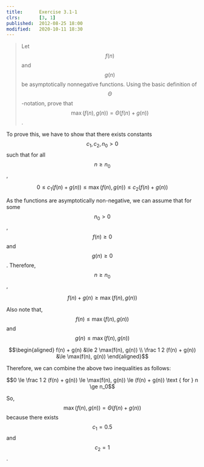 ```yaml
---
title:      Exercise 3.1-1
clrs:       [3, 1]
published:  2012-08-25 18:00
modified:   2020-10-11 18:30
---
```


> Let $$f(n)$$ and $$g(n)$$ be asymptotically nonnegative functions. Using the basic definition of $$\Theta$$-notation, prove that $$\max(f(n), g(n)) = \Theta(f(n) + g(n))$$.

To prove this, we have to show that there exists constants $$c_1, c_2, n_0 > 0$$ such that for all $$n \ge n_0$$,

$$0 \le c_1 (f(n) + g(n)) \le \max(f(n), g(n)) \le c_2 (f(n) + g(n))$$

As the functions are asymptotically non-negative, we can assume that for some $$n_0 > 0$$, $$f(n) \ge 0$$ and $$g(n) \ge 0$$. Therefore, $$n \ge n_0$$,

$$f(n) + g(n) \ge \max(f(n), g(n))$$

Also note that, $$f(n) \le \max(f(n), g(n))$$ and $$g(n) \le \max(f(n), g(n))$$

$$\begin{aligned}
            f(n) + g(n) &\le 2 \max(f(n), g(n)) \\
\frac 1 2 (f(n) + g(n)) &\le \max(f(n), g(n))
\end{aligned}$$

Therefore, we can combine the above two inequalities as follows:

$$0 \le \frac 1 2 (f(n) + g(n)) \le \max(f(n), g(n)) \le (f(n) + g(n)) \text { for }  n \ge n_0$$

So, $$\max(f(n), g(n)) = \Theta(f(n) + g(n))$$ because there exists $$c_1 = 0.5$$ and $$c_2 = 1$$.
